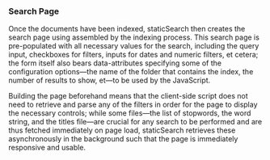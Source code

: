 ### Search Page

Once the documents have been indexed, staticSearch then creates the search page using assembled by the indexing process. This search page is  pre-populated with all necessary values for the search, including the query input, checkboxes for filters, inputs for dates and numeric filters, et cetera; the form itself also bears data-attributes specifying some of the configuration options—the name of the folder that contains the index, the number of results to show, et—to be used by the JavaScript.

Building the page beforehand means that the client-side script does not need to retrieve and parse any of the filters in order for the page to display the necessary controls; while some files—the list of stopwords, the word string, and the titles file—are crucial for any search to be performed and are thus fetched immediately on page load,  staticSearch retrieves these asynchronously in the background such that the page is immediately responsive and usable. 

